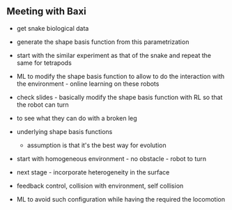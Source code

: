 ## Meeting with Baxi

- get snake biological data
- generate the shape basis function from this parametrization

- start with the similar experiment as that of the snake and repeat the same for tetrapods

- ML to modify the shape basis function to allow to do the interaction with the environment - 
online learning on these robots

- check slides - basically modify the shape basis function with RL so that the robot can turn
- to see what they can do with a broken leg

- underlying shape basis functions 
	- assumption is that it's the best way for evolution 

- start with homogeneous environment - no obstacle - robot to turn
- next stage - incorporate heterogeneity in the surface


- feedback control, collision with environment, self collision
- ML to avoid such configuration while having the required the locomotion 
